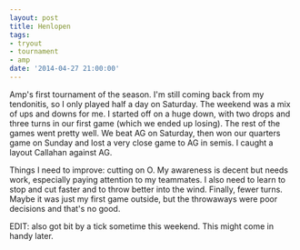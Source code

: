 ```yaml
---
layout: post
title: Henlopen
tags:
- tryout
- tournament
- amp
date: '2014-04-27 21:00:00'
---
```


Amp's first tournament of the season. I'm still coming back from my tendonitis, so I only played half a day on Saturday. The weekend was a mix of ups and downs for me. I started off on a huge down, with two drops and three turns in our first game (which we ended up losing). The rest of the games went pretty well. We beat AG on Saturday, then won our quarters game on Sunday and lost a very close game to AG in semis. I caught a layout Callahan against AG.

Things I need to improve: cutting on O. My awareness is decent but needs work, especially paying attention to my teammates. I also need to learn to stop and cut faster and to throw better into the wind. Finally, fewer turns. Maybe it was just my first game outside, but the throwaways were poor decisions and that's no good.

EDIT: also got bit by a tick sometime this weekend. This might come in handy later.
